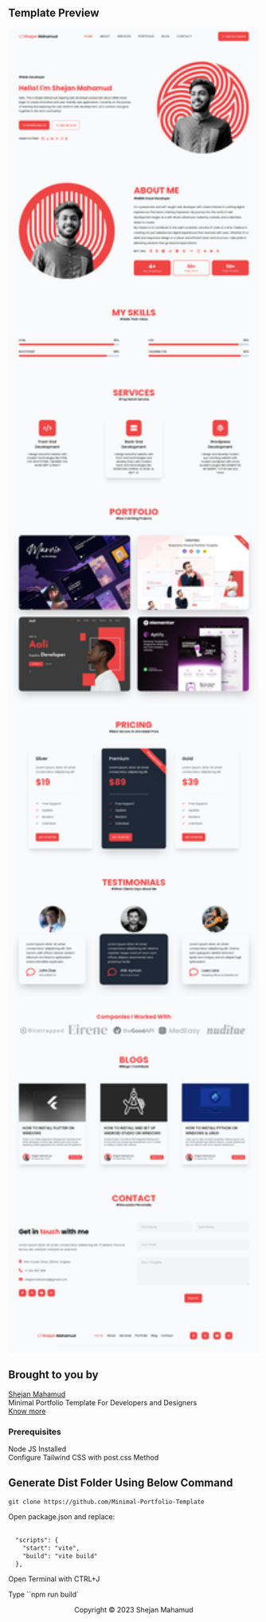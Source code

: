 ## Template Preview

<p align="center"><img width="800px" src="/images/Shejan Mahamud.png"></p>

## Brought to you by

<p><a title="Shejan Mahamud" href="https://shejanmahamud.me">Shejan Mahamud</a></br>
Minimal Portfolio Template For Developers and Designers<br> <a title="Shejan Mahamud" href="https://shejanmahamud.me">Know more</a></p>

### Prerequisites

Node JS Installed<br>
Configure Tailwind CSS with post.css Method

## Generate Dist Folder Using Below Command

```
git clone https://github.com/Minimal-Portfolio-Template

```

Open package.json and replace:

```

  "scripts": {
    "start": "vite",
    "build": "vite build"
  },
```

Open Terminal with CTRL+J

Type ``npm run build`

<p align="center">Copyright &copy; 2023 Shejan Mahamud</p>

